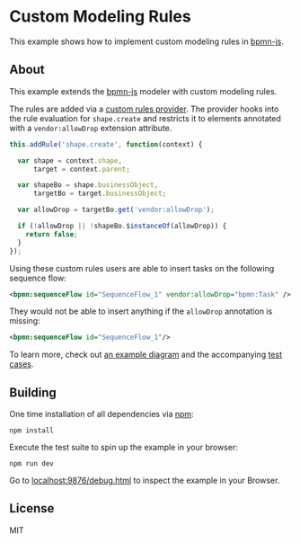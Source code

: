 # Custom Modeling Rules

This example shows how to implement custom modeling rules in [bpmn-js](https://github.com/bpmn-io/bpmn-js).


## About

This example extends the [bpmn-js](https://github.com/bpmn-io/bpmn-js) modeler with custom modeling rules.

The rules are added via a [custom rules provider](https://github.com/bpmn-io/bpmn-js-examples/blob/main/custom-modeling-rules/lib/custom-rules/CustomRules.js). The provider hooks into the rule evaluation for `shape.create` and restricts it to elements annotated with a `vendor:allowDrop` extension attribute.

```javascript
this.addRule('shape.create', function(context) {

  var shape = context.shape,
      target = context.parent;

  var shapeBo = shape.businessObject,
      targetBo = target.businessObject;

  var allowDrop = targetBo.get('vendor:allowDrop');

  if (!allowDrop || !shapeBo.$instanceOf(allowDrop)) {
    return false;
  }
});
```

Using these custom rules users are able to insert tasks on the following sequence flow:

```xml
<bpmn:sequenceFlow id="SequenceFlow_1" vendor:allowDrop="bpmn:Task" />
```

They would not be able to insert anything if the `allowDrop` annotation is missing:

```xml
<bpmn:sequenceFlow id="SequenceFlow_1"/>
```

To learn more, check out [an example diagram](https://github.com/bpmn-io/bpmn-js-examples/blob/main/custom-modeling-rules/test/spec/diagram.bpmn) and the accompanying [test cases](https://github.com/bpmn-io/bpmn-js-examples/blob/custom-rules/custom-modeling-rules/test/spec/CustomRulesSpec.js).


## Building

One time installation of all dependencies via [npm](https://npmjs.org):

```
npm install
```


Execute the test suite to spin up the example in your browser:

```
npm run dev
```

Go to [localhost:9876/debug.html](http://localhost:9876/debug.html) to inspect the example in your Browser.


## License

MIT